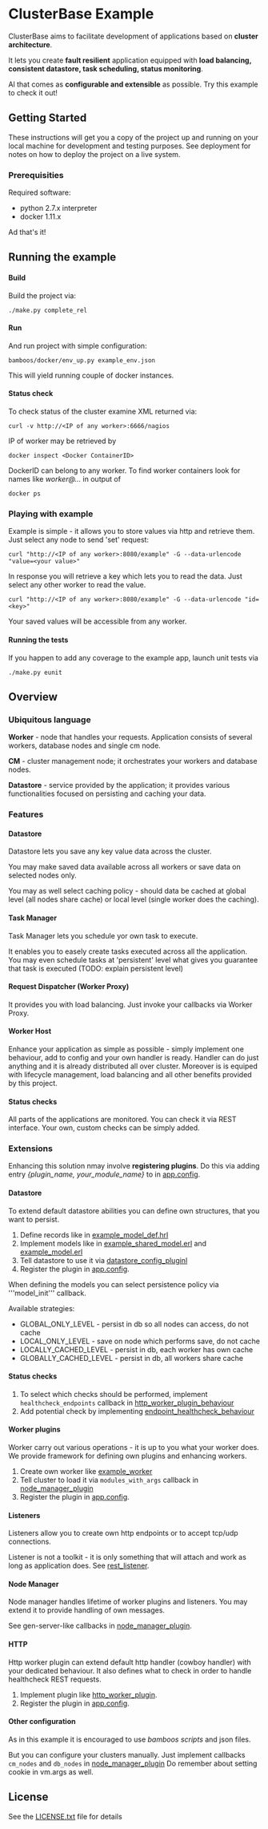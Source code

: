 # ClusterBase Example

ClusterBase aims to facilitate development of applications based on **cluster architecture**.

It lets you create **fault resilient** application equipped with **load balancing, consistent datastore, task scheduling, status monitoring**.

Al that comes as **configurable and extensible** as possible. Try this example to check it out!


## Getting Started

These instructions will get you a copy of the project up and running on your local machine for development and testing purposes. 
See deployment for notes on how to deploy the project on a live system.


### Prerequisities

Required software:

- python 2.7.x interpreter
- docker 1.11.x

Ad that's it!

## Running the example

#### Build

Build the project via:

```
./make.py complete_rel
```

#### Run

And run project with simple configuration:

```
bamboos/docker/env_up.py example_env.json
```

This will yield running couple of docker instances. 

#### Status check

To check status of the cluster examine XML returned via:

```
curl -v http://<IP of any worker>:6666/nagios
```

IP of worker may be retrieved by 
```
docker inspect <Docker ContainerID>
```

DockerID can belong to any worker. To find worker containers look for names like *worker@...* in output of 
```
docker ps
```

### Playing with example

Example is simple - it allows you to store values via http and retrieve them.
Just select any node to send 'set' request:

```
curl "http://<IP of any worker>:8080/example" -G --data-urlencode "value=<your value>"
```

In response you will retrieve a key which lets you to read the data.
Just select any other worker to read the value.

```
curl "http://<IP of any worker>:8080/example" -G --data-urlencode "id=<key>"
```

Your saved values will be accessible from any worker.

#### Running the tests

If you happen to add any coverage to the example app, launch unit tests via 

```
./make.py eunit
```

## Overview

### Ubiquitous language

**Worker** - node that handles your requests. Application consists of several workers, database nodes and single cm node. 

**CM** - cluster management node; it orchestrates your workers and database nodes.

**Datastore** - service provided by the application; it provides various functionalities focused on persisting and caching your data.

### Features

#### Datastore

Datastore lets you save any key value data across the cluster. 

You may make saved data available across all workers or save data on selected nodes only.

You may as well select caching policy - should data be cached at global level (all nodes share cache) or local level (single worker does the caching).

#### Task Manager

Task Manager lets you schedule yor own task to execute. 

It enables you to easely create tasks executed across all the application. You may even schedule tasks at 'persistent' 
level what gives you guarantee that task is executed (TODO: explain persistent level)

#### Request Dispatcher (Worker Proxy)

It provides you with load balancing. Just invoke your callbacks via Worker Proxy.

#### Worker Host

Enhance your application as simple as possible - simply implement one behaviour, add to config and your own handler is ready.
Handler can do just anything and it is already distributed all over cluster.
Moreover is is equiped with lifecycle management, load balancing and all other benefits provided by this project.

#### Status checks

All parts of the applications are monitored. You can check it via REST interface. Your own, custom checks can be simply added.

### Extensions

Enhancing this solution nmay involve **registering plugins**. Do this via adding entry *{plugin_name, your_module_name}* to in [app.config](rel/files/app.config).

#### Datastore

To extend default datastore abilities you can define own structures, that you want to persist.

1. Define records like in [example_model_def.hrl](include/datastore/example_model_def.hrl)
2. Implement models like in [example_shared_model.erl](src/modules/datastore/models/example_shared_model.erl) and  [example_model.erl](src/modules/datastore/models/example_model.erl)
3. Tell datastore to use it via [datastore_config_pluginl](src/modules/datastore/atastore_config_plugin.erl)
3. Register the plugin in [app.config](rel/files/app.config).

When defining the models you can select persistence policy via '''model_init''' callback.

Available strategies:

- GLOBAL_ONLY_LEVEL - persist in db so all nodes can access, do not cache
- LOCAL_ONLY_LEVEL - save on node which performs save, do not cache
- LOCALLY_CACHED_LEVEL - persist in db, each worker has own cache
- GLOBALLY_CACHED_LEVEL - persist in db, all workers share cache

#### Status checks

1. To select which checks should be performed, implement ```healthcheck_endpoints``` callback in [http_worker_plugin_behaviour](deps/cluster_worker/src/modules/http/http_worker_plugin_behaviour.erl)
2. Add potential check by implementing [endpoint_healthcheck_behaviour](deps/cluster_worker/src/modules/http/endpoint_healthcheck_behaviour.erl)

#### Worker plugins

Worker carry out various operations - it is up to you what your worker does. We provide framework for defining own plugins and enhancing workers.
 
1. Create own worker like [example_worker](src/modules/example_worker/example_worker.erl)
2. Tell cluster to load it via ```modules_with_args``` callback in [node_manager_plugin](src/cluster_elements/node_manager/node_manager_plugin.erl)
3. Register the plugin in [app.config](rel/files/app.config).

#### Listeners

Listeners allow you to create own http endpoints or to accept tcp/udp connections.

Listener is not a toolkit - it is only something that will attach and work as long as application does. 
See [rest_listener](src/modules/rest/rest_listener.erl).

#### Node Manager 

Node manager handles lifetime of worker plugins and listeners. You may extend it to provide handling of own messages.

See gen-server-like callbacks in  [node_manager_plugin](src/cluster_elements/node_manager/node_manager_plugin.erl).

#### HTTP 

Http worker plugin can extend default http handler (cowboy handler) with your dedicated behaviour. 
It also defines what to check in order to handle healthcheck REST requests.

1. Implement plugin like [http_worker_plugin](src/modules/http_worker/http_worker_plugin.erl).
2. Register the plugin in [app.config](rel/files/app.config).


#### Other configuration 

As in this example it is encouraged to use *bamboos scripts* and json files. 

But you can configure your clusters manually. Just implement callbacks ```cm_nodes``` and ```db_nodes``` in [node_manager_plugin](src/cluster_elements/node_manager/node_manager_plugin.erl)
Do remember about setting cookie in vm.args as well.


## License

See the [LICENSE.txt](LICENSE.txt) file for details


